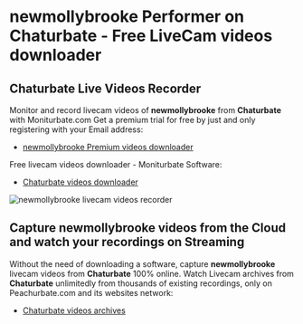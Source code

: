 # newmollybrooke Performer on Chaturbate - Free LiveCam videos downloader

## Chaturbate Live Videos Recorder

Monitor and record livecam videos of **newmollybrooke** from **Chaturbate** with Moniturbate.com
Get a premium trial for free by just and only registering with your Email address:
* [newmollybrooke Premium videos downloader](https://moniturbate.com/request-demo-licence-key.html)

Free livecam videos downloader - Moniturbate Software:
* [Chaturbate videos downloader](https://moniturbate.com/moniturbate-download-software.html)

![newmollybrooke livecam videos recorder](https://peachurnet.com/templates/moniturbate-software.png)


## Capture newmollybrooke videos from the Cloud and watch your recordings on Streaming

Without the need of downloading a software, capture **newmollybrooke** livecam videos from **Chaturbate** 100% online.
Watch Livecam archives from **Chaturbate** unlimitedly from thousands of existing recordings, only on Peachurbate.com and its websites network:
* [Chaturbate videos archives](https://peachurnet.com/)